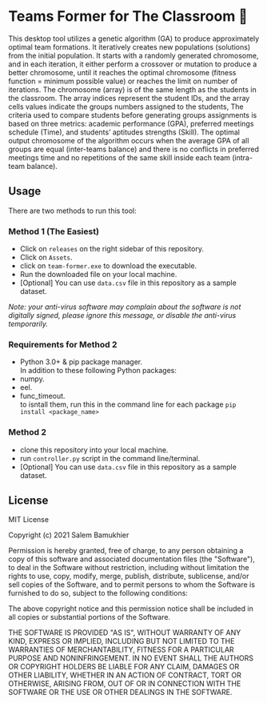 # Teams Former for  The Classroom 🎯
This desktop tool utilizes a genetic algorithm (GA) to produce approximately optimal team formations. It iteratively creates new populations (solutions) from the initial population. It starts with a randomly generated chromosome, and in each iteration, it either perform a crossover or mutation to produce a better chromosome, until it reaches the optimal chromosome (fitness function = minimum possible value) or reaches the limit on number of iterations. The chromosome (array) is of the same length as the students in the classroom. The array indices represent the student IDs, and the array cells values indicate the groups numbers assigned to the students, The criteria used to compare students before generating groups assignments is based on three metrics: academic performance (GPA), preferred meetings schedule (Time), and students’ aptitudes strengths (Skill). The optimal output chromosome of the algorithm occurs when the average GPA of all groups are equal (inter-teams balance) and there is no conflicts in preferred meetings time and no repetitions of the same skill inside each team (intra-team balance).


## Usage

There are two methods to run this tool:

### Method 1 (The Easiest)
* Click on `releases` on the right sidebar of this repository.
* Click on `Assets`.
* click on `team-former.exe` to download the executable.
* Run the downloaded file on your local machine.
* [Optional] You can use `data.csv` file in this repository as a sample dataset.

*Note: your anti-virus software may complain about the software is not digitally signed, please ignore this message, or disable the anti-virus temporarily.*


### Requirements for Method 2
* Python 3.0+ & pip package manager.\
In addition to these following Python packages:
* numpy.
* eel.
* func_timeout.\
to isntall them, run this in the command line for each package `pip install <package_name>`

### Method 2
* clone this repository into your local machine.
* run `controller.py` script in the command line/terminal.
* [Optional] You can use `data.csv` file in this repository as a sample dataset.


## License
MIT License

Copyright (c) 2021 Salem Bamukhier

Permission is hereby granted, free of charge, to any person obtaining a copy
of this software and associated documentation files (the "Software"), to deal
in the Software without restriction, including without limitation the rights
to use, copy, modify, merge, publish, distribute, sublicense, and/or sell
copies of the Software, and to permit persons to whom the Software is
furnished to do so, subject to the following conditions:

The above copyright notice and this permission notice shall be included in all
copies or substantial portions of the Software.

THE SOFTWARE IS PROVIDED "AS IS", WITHOUT WARRANTY OF ANY KIND, EXPRESS OR
IMPLIED, INCLUDING BUT NOT LIMITED TO THE WARRANTIES OF MERCHANTABILITY,
FITNESS FOR A PARTICULAR PURPOSE AND NONINFRINGEMENT. IN NO EVENT SHALL THE
AUTHORS OR COPYRIGHT HOLDERS BE LIABLE FOR ANY CLAIM, DAMAGES OR OTHER
LIABILITY, WHETHER IN AN ACTION OF CONTRACT, TORT OR OTHERWISE, ARISING FROM,
OUT OF OR IN CONNECTION WITH THE SOFTWARE OR THE USE OR OTHER DEALINGS IN THE
SOFTWARE.
